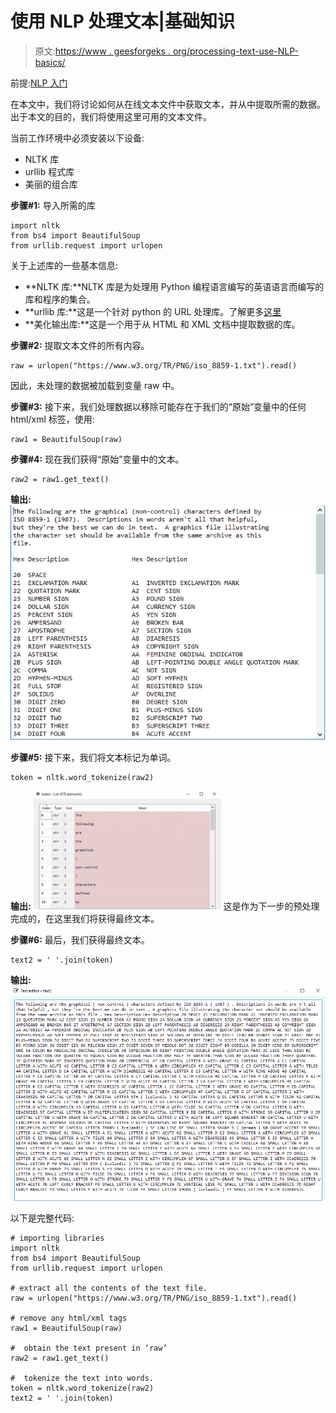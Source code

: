 # 使用 NLP 处理文本|基础知识

> 原文:[https://www . geesforgeks . org/processing-text-use-NLP-basics/](https://www.geeksforgeeks.org/processing-text-using-nlp-basics/)

前提:[NLP 入门](https://www.geeksforgeeks.org/introduction-to-natural-language-processing/)

在本文中，我们将讨论如何从在线文本文件中获取文本，并从中提取所需的数据。出于本文的目的，我们将使用这里可用的文本文件。

当前工作环境中必须安装以下设备:

*   NLTK 库
*   urllib 程式库
*   美丽的组合库

**步骤#1:** 导入所需的库

```
import nltk
from bs4 import BeautifulSoup
from urllib.request import urlopen
```

关于上述库的一些基本信息:

*   **NLTK 库:**NLTK 库是为处理用 Python 编程语言编写的英语语言而编写的库和程序的集合。
*   **urllib 库:**这是一个针对 python 的 URL 处理库。了解更多[这里](https://www.geeksforgeeks.org/python-urllib-module/)
*   **美化输出库:**这是一个用于从 HTML 和 XML 文档中提取数据的库。

**步骤#2:** 提取文本文件的所有内容。

```
raw = urlopen("https://www.w3.org/TR/PNG/iso_8859-1.txt").read()
```

因此，未处理的数据被加载到变量 raw 中。

**步骤#3:** 接下来，我们处理数据以移除可能存在于我们的“原始”变量中的任何 html/xml 标签，使用:

```
raw1 = BeautifulSoup(raw)
```

**步骤#4:** 现在我们获得“原始”变量中的文本。

```
raw2 = raw1.get_text()
```

**输出:**
![](img/c9409fcb269f6c26248ef08a87f4a172.png)

**步骤#5:** 接下来，我们将文本标记为单词。

```
token = nltk.word_tokenize(raw2)
```

**输出:**
![](img/f0208d775a3122cb6452d5c6edf6232b.png)
这是作为下一步的预处理完成的，在这里我们将获得最终文本。

**步骤#6:** 最后，我们获得最终文本。

```
text2 = ' '.join(token)
```

**输出:**
![](img/a71050d9249339e5988d5aca55b14f79.png)

以下是完整代码:

```
# importing libraries
import nltk
from bs4 import BeautifulSoup
from urllib.request import urlopen

# extract all the contents of the text file.
raw = urlopen("https://www.w3.org/TR/PNG/iso_8859-1.txt").read()

# remove any html/xml tags
raw1 = BeautifulSoup(raw)

#  obtain the text present in ‘raw’
raw2 = raw1.get_text()

#  tokenize the text into words.
token = nltk.word_tokenize(raw2)
text2 = ' '.join(token)
```
